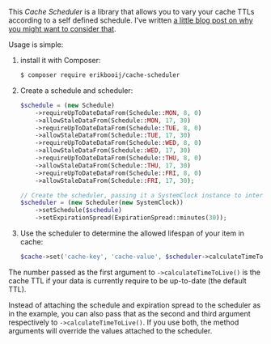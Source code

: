 This *Cache Scheduler* is a library that allows you to vary your cache TTLs according to a self defined schedule. I've written [a little blog post on why you might want to consider that](https://dev.to/erikbooij/getting-the-most-out-of-server-side-caching-35o7).

Usage is simple:
 
1. install it with Composer:

    ```bash
    $ composer require erikbooij/cache-scheduler
    ```
2. Create a schedule and scheduler:
    ```php
    $schedule = (new Schedule)
        ->requireUpToDateDataFrom(Schedule::MON, 8, 0)
        ->allowStaleDataFrom(Schedule::MON, 17, 30)
        ->requireUpToDateDataFrom(Schedule::TUE, 8, 0)
        ->allowStaleDataFrom(Schedule::TUE, 17, 30)
        ->requireUpToDateDataFrom(Schedule::WED, 8, 0)
        ->allowStaleDataFrom(Schedule::WED, 17, 30)
        ->requireUpToDateDataFrom(Schedule::THU, 8, 0)
        ->allowStaleDataFrom(Schedule::THU, 17, 30)
        ->requireUpToDateDataFrom(Schedule::FRI, 8, 0)
        ->allowStaleDataFrom(Schedule::FRI, 17, 30);
    
    // Create the scheduler, passing it a SystemClock instance to interface with system time
    $scheduler = (new Scheduler(new SystemClock))
        ->setSchedule($schedule)
        ->setExpirationSpread(ExpirationSpread::minutes(30));
    ```
3. Use the scheduler to determine the allowed lifespan of your item in cache:
    ```php
    $cache->set('cache-key', 'cache-value', $scheduler->calculateTimeToLive(3600));
    ```
    
The number passed as the first argument to `->calculateTimeToLive()` is the cache TTL if your data is currently require to be up-to-date (the default TTL).    

Instead of attaching the schedule and expiration spread to the scheduler as in the example, you can also pass that as the second and third argument respectively to `->calculateTimeToLive()`. If you use both, the method arguments will override the values attached to the scheduler.
